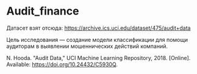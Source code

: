 # Audit_finance
Датасет взят отсюда:  https://archive.ics.uci.edu/dataset/475/audit+data  

Цель исследования — создание модели классификации для помощи аудиторам в выявлении мошеннических действий компаний. 

N. Hooda. "Audit Data," UCI Machine Learning Repository, 2018. [Online]. Available: https://doi.org/10.24432/C5930Q.
